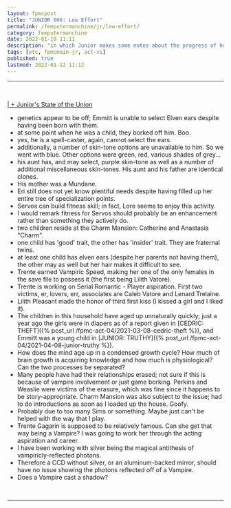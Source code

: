 ```yaml
---
layout: fpmcpost
title: "JUNIOR 006: Low Effort"
permalink: /femputermanchine/jr/low-effort/
category: femputermanchine
date: 2022-01-10 11:11
description: "in which Junior makes some notes about the progress of her save file"
tags: [etc, fpmcmain-jr, act-vi]
published: true
lastmod: 2022-01-12 11:12
---
```

[//]: # (  1/12/22  -added)

*****
<br>
<P style="text-decoration: underline;">| + Junior's State of the Union </p>

* genetics appear to be off; Emmitt is unable to select Elven ears despite having been born with them.
* at some point when he was a child, they borked off him. Boo.
* yes, he is a spell-caster, again, cannot select the ears.
* additionally, a number of skin-tone options are unavailable to him. So we went with blue. Other options were green, red, various shades of grey...
* his aunt has, and may select, purple skin-tone as well as a number of additional miscellaneous skin-tones. His aunt and his father are identical clones.
* His mother was a Mundane.
* Eri still does not yet know plentiful needs despite having filled up her entire tree of specialization points. 
* Servos can build fitness skill; in fact, Lore seems to enjoy this activity.
* I would remark fitness for Servos should probably be an enhancement rather than something they actively do.
* two children reside at the Charm Mansion: Catherine and Anastasia "Charm".
* one child has 'good' trait, the other has 'insider' trait. They are fraternal twins.
* at least one child has elven ears (despite her parents not having them), the other may as well but her hair makes it difficult to see.
* Trente earned Vampiric Speed, making her one of the only females in the save file to possess it (the first being Lilith Vatore).
* Trente is working on Serial Romantic - Player aspiration. First two victims, er, lovers, err, associates are Caleb Vatore and Lenard Trelaine.
* Lilith Pleasant made the honor of third first kiss (I kissed a girl and I liked it).
* The children in this household have aged up unnaturally quickly; just a year ago the girls were in diapers as of a report given in [CEDRIC: THEFT]({% post_url /fpmc-act-04/2021-03-08-cedric-theft %}), and Emmitt was a young child in [JUNIOR: TRUTHY]({% post_url /fpmc-act-04/2021-04-08-junior-truthy %}).
* How does the mind age up in a condensed growth cycle? How much of brain growth is acquiring knowledge and how much is physiological? Can the two processes be separated?
* Many people have had their relationships erased; not sure if this is because of vampire involvement or just game borking. Perkins and Weaslie were victims of the erasure, which was fine since it happens to be story-appropriate. Charm Mansion was also subject to the issue; had to do introductions as soon as I loaded up the house. Goofy.
* Probably due to too many Sims or something. Maybe just can't be helped with the way that I play.
* Trente Gagarin is supposed to be relatively famous. Can she get that way being a Vampire? I was going to work her through the acting aspiration and career.
* I have been working with silver being the magical antithesis of vampiricly-reflected photons. 
* Therefore a CCD without silver, or an aluminum-backed mirror, should have no issue showing the photons reflected off of a Vampire.
* Does a Vampire cast a shadow?

<br>

*****

